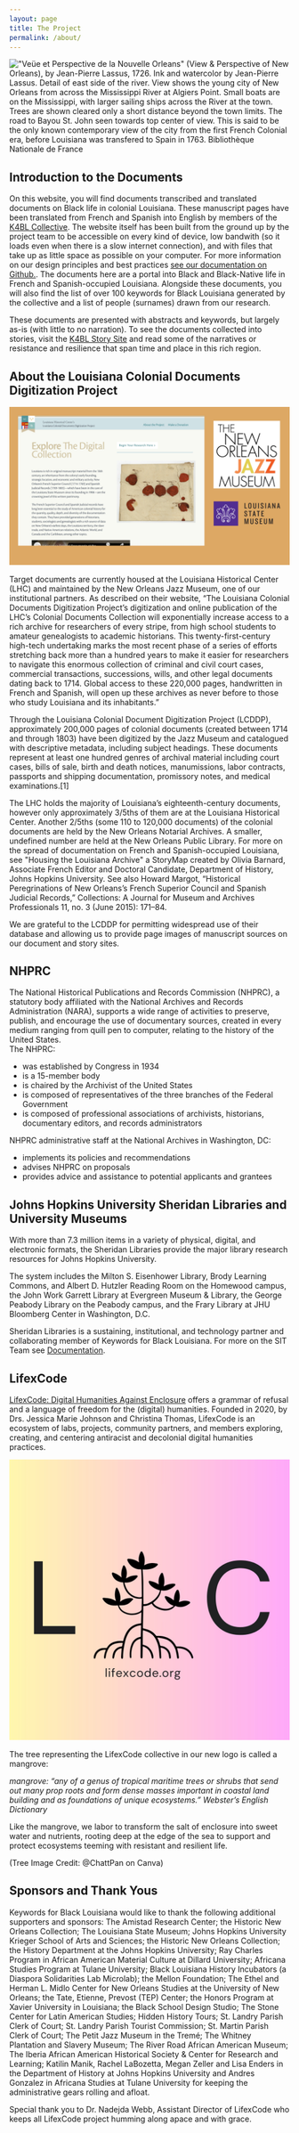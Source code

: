 ```yaml
---
layout: page
title: The Project
permalink: /about/
---
```

!["Veüe et Perspective de la Nouvelle Orleans" (View & Perspective of New Orleans), by Jean-Pierre Lassus, 1726. Ink and watercolor by Jean-Pierre Lassus. Detail of east side of the river. View shows the young city of New Orleans from across the Mississippi River at Algiers Point. Small boats are on the Mississippi, with larger sailing ships across the River at the town. Trees are shown cleared only a short distance beyond the town limits. The road to Bayou St. John seen towards top center of view. This is said to be the only known contemporary view of the city from the first French Colonial era, before Louisiana was transfered to Spain in 1763. Bibliothèque Nationale de France](/assets/figures/lassusveueneworleansDETAIL318kb.jpg)  

## Introduction to the Documents  

On this website, you will find documents transcribed and translated documents on Black life in colonial Louisiana. These manuscript pages have been translated from French and Spanish into English by members of the [K4BL Collective](https://docs.k4bl.org/team/). The website itself has been built from the ground up by the project team to be accessible on every kind of device, low bandwith (so it loads even when there is a slow internet connection), and with files that take up as little space as possible on your computer. For more information on our design principles and best practices [see our documentation on Github.](https://github.com/lxcprojects/k4bl). The documents here are a portal into Black and Black-Native life in French and Spanish-occupied Louisiana. Alongside these documents, you will also find the list of over 100 keywords for Black Louisiana generated by the collective and a list of people (surnames) drawn from our research.

These documents are presented with abstracts and keywords, but largely as-is (with little to no narration). To see the documents collected into stories, visit the [K4BL Story Site](http://stories.k4bl.org) and read some of the narratives or resistance and resilience that span time and place in this rich region.

## About the Louisiana Colonial Documents Digitization Project

![Louisiana Colonial Documents Digitization Project screenshot, the New Orleans Jazz Museum logo and the Louisiana State Museum logos](/assets/figures/lacolonialdocscredit.jpg)  

Target documents are currently housed at the Louisiana Historical Center (LHC) and maintained by the New Orleans Jazz Museum, one of our institutional partners. As described on their website, “The Louisiana Colonial Documents Digitization Project’s digitization and online publication of the LHC’s Colonial Documents Collection will exponentially increase access to a rich archive for researchers of every stripe, from high school students to amateur genealogists to academic historians. This twenty-first-century high-tech undertaking marks the most recent phase of a series of efforts stretching back more than a hundred years to make it easier for researchers to navigate this enormous collection of criminal and civil court cases, commercial transactions, successions, wills, and other legal documents dating back to 1714. Global access to these 220,000 pages, handwritten in French and Spanish, will open up these archives as never before to those who study Louisiana and its inhabitants.”

Through the Louisiana Colonial Document Digitization Project (LCDDP), approximately 200,000 pages of colonial documents (created between 1714 and through 1803) have been digitized by the Jazz Museum and catalogued with descriptive metadata, including subject headings. These documents represent at least one hundred genres of archival material including court cases, bills of sale, birth and death notices, manumissions, labor contracts, passports and shipping documentation, promissory notes, and medical examinations.[1] 

The LHC holds the majority of Louisiana’s eighteenth-century documents, however only approximately 3/5ths of them are at the Louisiana Historical Center. Another 2/5ths (some 110 to 120,000 documents) of the colonial documents are held by the New Orleans Notarial Archives. A smaller, undefined number are held at the New Orleans Public Library. For more on the spread of documentation on French and Spanish-occupied Louisiana, see "Housing the Louisiana Archive" a StoryMap created by Olivia Barnard, Associate French Editor and Doctoral Candidate, Department of History, Johns Hopkins University. See also Howard Margot, “Historical Peregrinations of New Orleans’s French Superior Council and Spanish Judicial Records,” Collections: A Journal for Museum and Archives Professionals 11, no. 3 (June 2015): 171–84.

We are grateful to the LCDDP for permitting widespread use of their database and allowing us to provide page images of manuscript sources on our document and story sites.

## NHPRC

The National Historical Publications and Records Commission (NHPRC), a statutory body affiliated with the National Archives and Records Administration (NARA), supports a wide range of activities to preserve, publish, and encourage the use of documentary sources, created in every medium ranging from quill pen to computer, relating to the history of the United States.  
The NHPRC:
* was established by Congress in 1934  
* is a 15-member body
* is chaired by the Archivist of the United States
* is composed of representatives of the three branches of the Federal Government
* is composed of professional associations of archivists, historians, documentary editors, and records administrators
 
NHPRC administrative staff at the National Archives in Washington, DC:
* implements its policies and recommendations
* advises NHPRC on proposals
* provides advice and assistance to potential applicants and grantees  

## Johns Hopkins University Sheridan Libraries and University Museums

With more than 7.3 million items in a variety of physical, digital, and electronic formats, the Sheridan Libraries provide the major library research resources for Johns Hopkins University.

The system includes the Milton S. Eisenhower Library, Brody Learning Commons, and Albert D. Hutzler Reading Room on the Homewood campus, the John Work Garrett Library at Evergreen Museum & Library, the George Peabody Library on the Peabody campus, and the Frary Library at JHU Bloomberg Center in Washington, D.C.

Sheridan Libraries is a sustaining, institutional, and technology partner and collaborating member of Keywords for Black Louisiana. For more on the SIT Team see [Documentation](https://github.com/lxcprojects/k4bl).  

## LifexCode  

[LifexCode: Digital Humanities Against Enclosure](http://lifexcode.org) offers a grammar of refusal and a language of freedom for the (digital) humanities. Founded in 2020, by Drs. Jessica Marie Johnson and Christina Thomas, LifexCode is an ecosystem of labs, projects, community partners, and members exploring, creating, and centering antiracist and decolonial digital humanities practices.   
  
![LifexCode logo with mangrove](/assets/figures/lxclogoNEW.jpg)  
  
The tree representing the LifexCode collective in our new logo is called a mangrove:  
 
*mangrove: “any of a genus of tropical maritime trees or shrubs that send out many prop roots and form dense masses important in coastal land building and as foundations of unique ecosystems.” Webster’s English Dictionary*

Like the mangrove, we labor to transform the salt of enclosure into sweet water and nutrients, rooting deep at the edge of the sea to support and protect ecosystems teeming with resistant and resilient life.  

(Tree Image Credit: @ChattPan on Canva)

## Sponsors and Thank Yous  

Keywords for Black Louisiana would like to thank the following additional supporters and sponsors: The Amistad Research Center; the Historic New Orleans Collection; The Louisiana State Museum; Johns Hopkins University Krieger School of Arts and Sciences; the Historic New Orleans Collection; the History Department at the Johns Hopkins University; Ray Charles Program in African American Material Culture at Dillard University; Africana Studies Program at Tulane University; Black Louisiana History Incubators (a Diaspora Solidarities Lab Microlab); the Mellon Foundation; The Ethel and Herman L. Midlo Center for New Orleans Studies at the University of New Orleans; the Tate, Etienne, Prevost (TEP) Center; the Honors Program at Xavier University in Louisiana; the Black School Design Studio; The Stone Center for Latin American Studies; Hidden History Tours; St. Landry Parish Clerk of Court; St. Landry Parish Tourist Commission; St. Martin Parish Clerk of Court; The Petit Jazz Museum in the Tremé; The Whitney Plantation and Slavery Museum; The River Road African American Museum; The Iberia African American Historical Society & Center for Research and Learning; Katilin Manik, Rachel LaBozetta, Megan Zeller and Lisa Enders in the Department of History at Johns Hopkins University and Andres Gonzalez in Africana Studies at Tulane University for keeping the administrative gears rolling and afloat.  

Special thank you to Dr. Nadejda Webb, Assistant Director of LifexCode who keeps all LifexCode project humming along apace and with grace.
